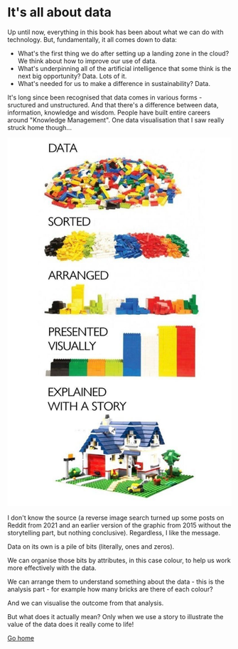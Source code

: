 # It's all about data
Up until now, everything in this book has been about what we can do with technology. But, fundamentally, it all comes down to data: 

* What's the first thing we do after setting up a landing zone in the cloud? We think about how to improve our use of data.
* What's underpinning all of the artificial intelligence that some think is the next big opportunity? Data. Lots of it.
* What's needed for us to make a difference in sustainability? Data.

It's long since been recognised that data comes in various forms - sructured and unstructured. And that there's a difference between data, information, knowledge and wisdom. People have built entire careers around "Knowledge Management". One data visualisation that I saw really struck home though...

![Image showing the relationship between data and storytelling](data-storytelling.jpg)

I don't know the source (a reverse image search turned up some posts on Reddit from 2021 and an earlier version of the graphic from 2015 without the storytelling part, but nothing conclusive). Regardless, I like the message. 

Data on its own is a pile of bits (literally, ones and zeros). 

We can organise those bits by attributes, in this case colour, to help us work more effectively with the data. 

We can arrange them to understand something about the data - this is the analysis part - for example how many bricks are there of each colour? 

And we can visualise the outcome from that analysis. 

But what does it actually mean? Only when we use a story to illustrate the value of the data does it really come to life!

[Go home](README.md)
